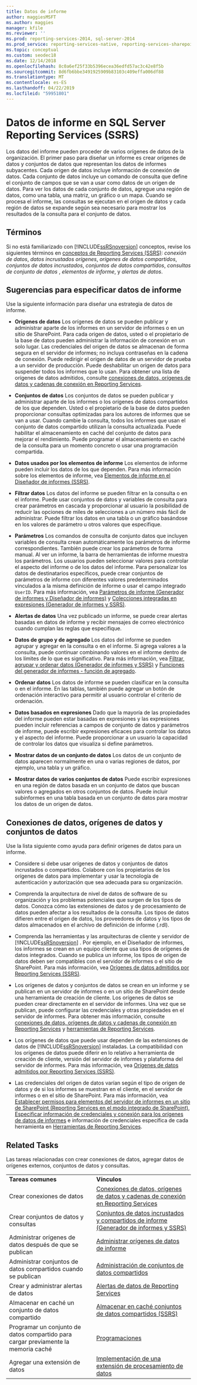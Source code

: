 ```yaml
---
title: Datos de informe
author: maggiesMSFT
ms.author: maggies
manager: kfile
ms.reviewer: ''
ms.prod: reporting-services-2014, sql-server-2014
ms.prod_service: reporting-services-native, reporting-services-sharepoint
ms.topic: conceptual
ms.custom: seodec18
ms.date: 12/14/2018
ms.openlocfilehash: 8c0a6ef25f33b5396ecea36edfd57ac3c42e8f5b
ms.sourcegitcommit: 8d6fb6bbe3491925909b83103c409effa006df88
ms.translationtype: MT
ms.contentlocale: es-ES
ms.lasthandoff: 04/22/2019
ms.locfileid: "59951801"
---
```

# <a name="report-data-in-sql-server-reporting-services-ssrs"></a>Datos de informe en SQL Server Reporting Services (SSRS)

  Los datos del informe pueden proceder de varios orígenes de datos de la organización. El primer paso para diseñar un informe es crear orígenes de datos y conjuntos de datos que representan los datos de informes subyacentes. Cada origen de datos incluye información de conexión de datos. Cada conjunto de datos incluye un comando de consulta que define el conjunto de campos que se van a usar como datos de un origen de datos. Para ver los datos de cada conjunto de datos, agregue una región de datos, como una tabla, una matriz, un gráfico o un mapa. Cuando se procesa el informe, las consultas se ejecutan en el origen de datos y cada región de datos se expande según sea necesario para mostrar los resultados de la consulta para el conjunto de datos.  
  
##  <a name="BkMk_ReportDataTerms"></a> Términos

 Si no está familiarizado con [!INCLUDE[ssRSnoversion](../../includes/ssrsnoversion-md.md)] conceptos, revise los siguientes términos en [conceptos de Reporting Services &#40;SSRS&#41;](../reporting-services-concepts-ssrs.md): *conexión de datos*, *datos incrustados orígenes*, *orígenes de datos compartidos*, *conjuntos de datos incrustados*, *conjuntos de datos compartidos*, *consultas de conjunto de datos* , *elementos de informe*, y *alertas de datos*.  
  
##  <a name="BkMk_ReportDataTips"></a> Sugerencias para especificar datos de informe

 Use la siguiente información para diseñar una estrategia de datos de informe.  
  
- **Orígenes de datos** Los orígenes de datos se pueden publicar y administrar aparte de los informes en un servidor de informes o en un sitio de SharePoint. Para cada origen de datos, usted o el propietario de la base de datos pueden administrar la información de conexión en un solo lugar. Las credenciales del origen de datos se almacenan de forma segura en el servidor de informes; no incluya contraseñas en la cadena de conexión. Puede redirigir el origen de datos de un servidor de prueba a un servidor de producción. Puede deshabilitar un origen de datos para suspender todos los informes que lo usan. Para obtener una lista de orígenes de datos admitidos, consulte [conexiones de datos, orígenes de datos y cadenas de conexión en Reporting Services](../data-connections-data-sources-and-connection-strings-in-reporting-services.md).  
  
- **Conjuntos de datos** Los conjuntos de datos se pueden publicar y administrar aparte de los informes o los orígenes de datos compartidos de los que dependen. Usted o el propietario de la base de datos pueden proporcionar consultas optimizadas para los autores de informes que se van a usar. Cuando cambie la consulta, todos los informes que usan el conjunto de datos compartido utilizan la consulta actualizada. Puede habilitar el almacenamiento en caché del conjunto de datos para mejorar el rendimiento. Puede programar el almacenamiento en caché de la consulta para un momento concreto o usar una programación compartida.  
  
- **Datos usados por los elementos de informe** Los elementos de informe pueden incluir los datos de los que dependen. Para más información sobre los elementos de informe, vea [Elementos de informe en el Diseñador de informes &#40;SSRS&#41;](../report-design/report-parts-in-report-designer-ssrs.md).  
  
- **Filtrar datos** Los datos del informe se pueden filtrar en la consulta o en el informe. Puede usar conjuntos de datos y variables de consulta para crear parámetros en cascada y proporcionar al usuario la posibilidad de reducir las opciones de miles de selecciones a un número más fácil de administrar. Puede filtrar los datos en una tabla o un gráfico basándose en los valores de parámetro u otros valores que especifique.  
  
- **Parámetros** Los comandos de consulta de conjunto datos que incluyen variables de consulta crean automáticamente los parámetros de informe correspondientes. También puede crear los parámetros de forma manual. Al ver un informe, la barra de herramientas de informe muestra los parámetros. Los usuarios pueden seleccionar valores para controlar el aspecto del informe o de los datos del informe. Para personalizar los datos de destinatarios específicos, puede crear conjuntos de parámetros de informe con diferentes valores predeterminados vinculados a la misma definición de informe o usar el campo integrado `UserID`. Para más información, vea [Parámetros de informe &#40;Generador de informes y Diseñador de informes&#41;](../report-design/report-parameters-report-builder-and-report-designer.md) y [Colecciones integradas en expresiones &#40;Generador de informes y SSRS&#41;](../report-design/built-in-collections-in-expressions-report-builder.md).  
  
- **Alertas de datos** Una vez publicado un informe, se puede crear alertas basadas en datos de informe y recibir mensajes de correo electrónico cuando cumplan las reglas que especifique.  
  
- **Datos de grupo y de agregado** Los datos del informe se pueden agrupar y agregar en la consulta o en el informe. Si agrega valores a la consulta, puede continuar combinando valores en el informe dentro de los límites de lo que es significativo.  Para más información, vea [Filtrar, agrupar y ordenar datos &#40;Generador de informes y SSRS&#41;](../report-design/filter-group-and-sort-data-report-builder-and-ssrs.md) y [Funciones del generador de informes - función de agregado](../report-design/report-builder-functions-aggregate-function.md).  
  
- **Ordenar datos** Los datos de informe se pueden clasificar en la consulta o en el informe. En las tablas, también puede agregar un botón de ordenación interactivo para permitir al usuario controlar el criterio de ordenación.  
  
- **Datos basados en expresiones** Dado que la mayoría de las propiedades del informe pueden estar basadas en expresiones y las expresiones pueden incluir referencias a campos de conjunto de datos y parámetros de informe, puede escribir expresiones eficaces para controlar los datos y el aspecto del informe. Puede proporcionar a un usuario la capacidad de controlar los datos que visualiza si define parámetros.  
  
- **Mostrar datos de un conjunto de datos** Los datos de un conjunto de datos aparecen normalmente en una o varias regiones de datos, por ejemplo, una tabla y un gráfico.  
  
- **Mostrar datos de varios conjuntos de datos**  Puede escribir expresiones en una región de datos basada en un conjunto de datos que buscan valores o agregados en otros conjuntos de datos. Puede incluir subinformes en una tabla basada en un conjunto de datos para mostrar los datos de un origen de datos.  
  
## <a name="data-connections-data-sources-and-datasets"></a>Conexiones de datos, orígenes de datos y conjuntos de datos

 Use la lista siguiente como ayuda para definir orígenes de datos para un informe.  
  
- Considere si debe usar orígenes de datos y conjuntos de datos incrustados o compartidos. Colabore con los propietarios de los orígenes de datos para implementar y usar la tecnología de autenticación y autorización que sea adecuada para su organización.  
  
- Comprenda la arquitectura de nivel de datos de software de su organización y los problemas potenciales que surgen de los tipos de datos. Conozca cómo las extensiones de datos y de procesamiento de datos pueden afectar a los resultados de la consulta. Los tipos de datos difieren entre el origen de datos, los proveedores de datos y los tipos de datos almacenados en el archivo de definición de informe (.rdl).  
  
- Comprenda las herramientas y las arquitecturas de cliente y servidor de [!INCLUDE[ssRSnoversion](../../includes/ssrsnoversion-md.md)] . Por ejemplo, en el Diseñador de informes, los informes se crean en un equipo cliente que usa tipos de orígenes de datos integrados. Cuando se publica un informe, los tipos de origen de datos deben ser compatibles con el servidor de informes o el sitio de SharePoint.  Para más información, vea [Orígenes de datos admitidos por Reporting Services &#40;SSRS&#41;](../create-deploy-and-manage-mobile-and-paginated-reports.md).  
  
- Los orígenes de datos y conjuntos de datos se crean en un informe y se publican en un servidor de informes o en un sitio de SharePoint desde una herramienta de creación de cliente. Los orígenes de datos se pueden crear directamente en el servidor de informes. Una vez que se publican, puede configurar las credenciales y otras propiedades en el servidor de informes. Para obtener más información, consulte [conexiones de datos, orígenes de datos y cadenas de conexión en Reporting Services](../data-connections-data-sources-and-connection-strings-in-reporting-services.md) y [herramientas de Reporting Services](../tools/reporting-services-tools.md).  
  
- Los orígenes de datos que puede usar dependen de las extensiones de datos de [!INCLUDE[ssRSnoversion](../../includes/ssrsnoversion-md.md)] instaladas. La compatibilidad con los orígenes de datos puede diferir en lo relativo a herramienta de creación de cliente, versión del servidor de informes y plataforma del servidor de informes. Para más información, vea [Orígenes de datos admitidos por Reporting Services &#40;SSRS&#41;](../create-deploy-and-manage-mobile-and-paginated-reports.md).  
  
- Las credenciales del origen de datos varían según el tipo de origen de datos y de si los informes se muestran en el cliente, en el servidor de informes o en el sitio de SharePoint. Para más información, vea [Establecer permisos para elementos del servidor de informes en un sitio de SharePoint &#40;Reporting Services en el modo integrado de SharePoint&#41;](../security/set-permissions-for-report-server-items-on-a-sharepoint-site.md), [Especificar información de credenciales y conexión para los orígenes de datos de informes](../../integration-services/connection-manager/data-sources.md) e información de credenciales específica de cada herramienta en [Herramientas de Reporting Services](../tools/reporting-services-tools.md).  
  
## <a name="related-tasks"></a>Related Tasks

 Las tareas relacionadas con crear conexiones de datos, agregar datos de orígenes externos, conjuntos de datos y consultas.  
  
|||  
|-|-|  
|**Tareas comunes**|**Vínculos**|  
|Crear conexiones de datos|[Conexiones de datos, orígenes de datos y cadenas de conexión en Reporting Services](../data-connections-data-sources-and-connection-strings-in-reporting-services.md)|  
|Crear conjuntos de datos y consultas|[Conjuntos de datos incrustados y compartidos de informe &#40;Generador de informes y SSRS&#41;](report-embedded-datasets-and-shared-datasets-report-builder-and-ssrs.md)|  
|Administrar orígenes de datos después de que se publican|[Administrar orígenes de datos de informe](manage-report-data-sources.md)|  
|Administrar conjuntos de datos compartidos cuando se publican|[Administración de conjuntos de datos compartidos](manage-shared-datasets.md)|  
|Crear y administrar alertas de datos|[Alertas de datos de Reporting Services](../tutorial-creating-a-basic-table-report-report-builder.md)|  
|Almacenar en caché un conjunto de datos compartido|[Almacenar en caché conjuntos de datos compartidos &#40;SSRS&#41;](../report-server/cache-shared-datasets-ssrs.md)|  
|Programar un conjunto de datos compartido para cargar previamente la memoria caché|[Programaciones](../subscriptions/schedules.md)|  
|Agregar una extensión de datos|[Implementación de una extensión de procesamiento de datos](../extensions/data-processing/implementing-a-data-processing-extension.md)|